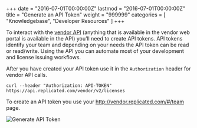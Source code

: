 +++
date = "2016-07-01T00:00:00Z"
lastmod = "2016-07-01T00:00:00Z"
title = "Generate an API Token"
weight = "999999"
categories = [ "Knowledgebase", "Developer Resources" ]
+++

To interact with the [vendor API](/reference/vendor-api/) 
(anything that is available in the vendor web portal is available in the API) you’ll need to create API tokens.  API tokens identify your team and depending on your needs the API token can be read or read/write.  Using the API you can automate most of your development and license issuing workflows.

After you have created your API token use it in the `Authorization` header for vendor API calls.

```
curl --header "Authorization: API-TOKEN" https://api.replicated.com/vendor/v2/licenses
```

To create an API token you use your http://vendor.replicated.com/#/team page.


![Generate API Token](/static/generate-token.png)


